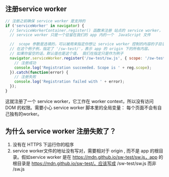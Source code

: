 
## 注册service worker
```js
// 注册之前确保 service worker 是支持的
if ('serviceWorker' in navigator) {
  // ServiceWorkerContainer.register() 函数来注册 站点的 service worker，
  // service worker 只是一个驻留在我们的 app 内的一个  JavaScript 文件

  //  scope 参数是选填的，可以被用来指定你想让 service worker 控制的内容的子目录。 
  // 在这个例子例，指定了 '/sw-test/'，表示 app 的 origin 下的所有内容。
  // 如果你留空的话，默认值也是这个值， 我们在指定只是作为例子
  navigator.serviceWorker.register('/sw-test/sw.js', { scope: '/sw-test/' }).then(function(reg) {
    // 注册成功
    console.log('Registration succeeded. Scope is ' + reg.scope);
  }).catch(function(error) {
    // 注册失败
    console.log('Registration failed with ' + error);
  });
}
```
这就注册了一个 service worker，它工作在 worker context，所以没有访问 DOM 的权限。需要小心 service worker 脚本里的全局变量： 每个页面不会有自己独有的worker。


## 为什么 service worker 注册失败了？
1. 没有在 HTTPS 下运行你的程序
2. service worker文件的地址没有写对，需要相对于 origin , 而不是 app 的根目录。假如service worker 是在 https://mdn.github.io/sw-test/sw.js，app 的根目录是 https://mdn.github.io/sw-test/。应该写成 /sw-test/sw.js 而非 /sw.js
